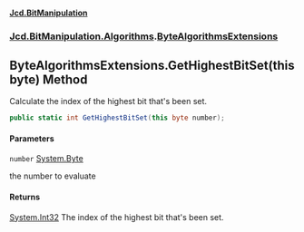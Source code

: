 #### [Jcd.BitManipulation](index.md 'index')
### [Jcd.BitManipulation.Algorithms](Jcd.BitManipulation.Algorithms.md 'Jcd.BitManipulation.Algorithms').[ByteAlgorithmsExtensions](Jcd.BitManipulation.Algorithms.ByteAlgorithmsExtensions.md 'Jcd.BitManipulation.Algorithms.ByteAlgorithmsExtensions')

## ByteAlgorithmsExtensions.GetHighestBitSet(this byte) Method

Calculate the index of the highest bit that's been set.

```csharp
public static int GetHighestBitSet(this byte number);
```
#### Parameters

<a name='Jcd.BitManipulation.Algorithms.ByteAlgorithmsExtensions.GetHighestBitSet(thisbyte).number'></a>

`number` [System.Byte](https://docs.microsoft.com/en-us/dotnet/api/System.Byte 'System.Byte')

the number to evaluate

#### Returns
[System.Int32](https://docs.microsoft.com/en-us/dotnet/api/System.Int32 'System.Int32')
The index of the highest bit that's been set.